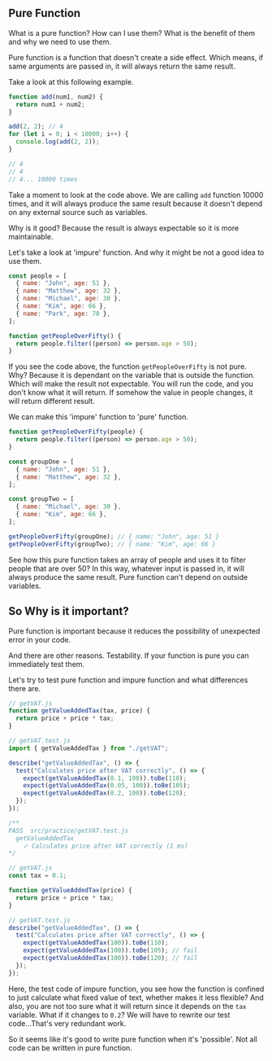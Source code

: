 ## Pure Function

What is a pure function? How can I use them?
What is the benefit of them and why we need to use them.

Pure function is a function that doesn't create a side effect. Which means, if same arguments are passed in, it will always return the same result.

Take a look at this following example.

```javascript
function add(num1, num2) {
  return num1 + num2;
}

add(2, 2); // 4
for (let i = 0; i < 10000; i++) {
  console.log(add(2, 2));
}

// 4
// 4
// 4... 10000 times
```

Take a moment to look at the code above. We are calling `add` function 10000 times, and it will always produce the same result because it doesn't depend on any external source such as variables.

Why is it good? Because the result is always expectable so it is more maintainable.

Let's take a look at 'impure' function. And why it might be not a good idea to use them.

```javascript
const people = [
  { name: "John", age: 51 },
  { name: "Matthew", age: 32 },
  { name: "Michael", age: 30 },
  { name: "Kim", age: 66 },
  { name: "Park", age: 70 },
];

function getPeopleOverFifty() {
  return people.filter((person) => person.age > 50);
}
```

If you see the code above, the function `getPeopleOverFifty` is not pure. Why? Because it is dependant on the variable that is outside the function. Which will make the result not expectable. You will run the code, and you don't know what it will return. If somehow the value in people changes, it will return different result.

We can make this 'impure' function to 'pure' function.

```javascript
function getPeopleOverFifty(people) {
  return people.filter((person) => person.age > 50);
}

const groupOne = [
  { name: "John", age: 51 },
  { name: "Matthew", age: 32 },
];

const groupTwo = [
  { name: "Michael", age: 30 },
  { name: "Kim", age: 66 },
];

getPeopleOverFifty(groupOne); // { name: "John", age: 51 }
getPeopleOverFifty(groupTwo); // { name: "Kim", age: 66 }
```

See how this pure function takes an array of people and uses it to filter people that are over 50? In this way, whatever input is passed in, it will always produce the same result. Pure function can't depend on outside variables.

## So Why is it important?

Pure function is important because it reduces the possibility of unexpected error in your code.

And there are other reasons. Testability. If your function is pure you can immediately test them.

Let's try to test pure function and impure function and what differences there are.

```javascript
// getVAT.js
function getValueAddedTax(tax, price) {
  return price + price * tax;
}

// getVAT.test.js
import { getValueAddedTax } from "./getVAT";

describe("getValueAddedTax", () => {
  test("Calculates price after VAT correctly", () => {
    expect(getValueAddedTax(0.1, 100)).toBe(110);
    expect(getValueAddedTax(0.05, 100)).toBe(105);
    expect(getValueAddedTax(0.2, 100)).toBe(120);
  });
});

/** 
PASS  src/practice/getVAT.test.js
  getValueAddedTax
    ✓ Calculates price after VAT correctly (1 ms)
*/
```

```javascript
// getVAT.js
const tax = 0.1;

function getValueAddedTax(price) {
  return price + price * tax;
}

// getVAT.test.js
describe("getValueAddedTax", () => {
  test("Calculates price after VAT correctly", () => {
    expect(getValueAddedTax(100)).toBe(110);
    expect(getValueAddedTax(100)).toBe(105); // fail
    expect(getValueAddedTax(100)).toBe(120); // fail
  });
});
```

Here, the test code of impure function, you see how the function is confined to just calculate what fixed value of text, whether makes it less flexible? And also, you are not too sure what it will return since it depends on the `tax` variable. What if it changes to `0.2`? We will have to rewrite our test code...That's very redundant work.

So it seems like it's good to write pure function when it's 'possible'. Not all code can be written in pure function.
